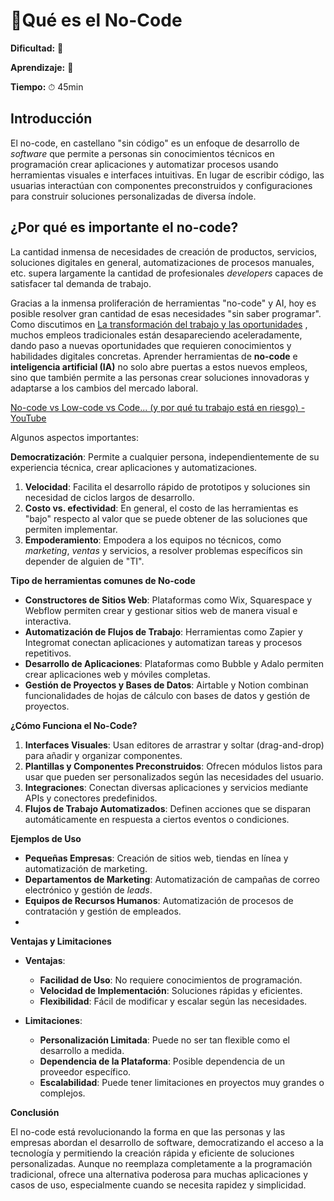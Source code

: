 # 🔹Qué es el No-Code

**Dificultad:** 🌻

**Aprendizaje:** 🍯

**Tiempo:** ⏱ 45min

## Introducción

El no-code, en castellano "sin código" es un enfoque de desarrollo de *software* que permite a personas sin conocimientos técnicos en programación crear aplicaciones y automatizar procesos usando herramientas visuales e interfaces intuitivas. En lugar de escribir código, las usuarias interactúan con componentes preconstruidos y configuraciones para construir soluciones personalizadas de diversa índole.

## **¿Por qué es importante el no-code?**

La cantidad inmensa de necesidades de creación de productos, servicios, soluciones digitales en general, automatizaciones de procesos manuales, etc. supera largamente la cantidad de profesionales *developers* capaces de satisfacer tal demanda de trabajo.

Gracias a la inmensa proliferación de herramientas "no-code" y AI, hoy es posible resolver gran cantidad de esas necesidades "sin saber programar". Como discutimos en [La transformación del trabajo y las oportunidades](../../curriculum_model/lea_model_02_work.md) , muchos empleos tradicionales están desapareciendo aceleradamente, dando paso a nuevas oportunidades que requieren conocimientos y habilidades digitales concretas. Aprender herramientas de **no-code** e **inteligencia artificial (IA)** no solo abre puertas a estos nuevos empleos, sino que también permite a las personas crear soluciones innovadoras y adaptarse a los cambios del mercado laboral.

[No-code vs Low-code vs Code... (y por qué tu trabajo está en riesgo) - YouTube](https://youtu.be/_Du-nvEKKRM?si=xJzv_aZa4txaBVQQ)

Algunos aspectos importantes:

**Democratización**: Permite a cualquier persona, independientemente de su experiencia técnica, crear aplicaciones y automatizaciones.

1. **Velocidad**: Facilita el desarrollo rápido de prototipos y soluciones sin necesidad de  ciclos largos de desarrollo.
2. **Costo vs. efectividad**: En general, el costo de las herramientas es "bajo" respecto al valor que se puede obtener de las soluciones que permiten implementar.
3. **Empoderamiento**: Empodera a los equipos no técnicos, como *marketing*, *ventas* y servicios, a resolver problemas específicos sin depender de alguien de "TI".

**Tipo de herramientas comunes de No-code**

- **Constructores de Sitios Web**: Plataformas como Wix, Squarespace y Webflow permiten crear y gestionar sitios web de manera visual e interactiva.
- **Automatización de Flujos de Trabajo**: Herramientas como Zapier y Integromat conectan aplicaciones y automatizan tareas y procesos repetitivos.
- **Desarrollo de Aplicaciones**: Plataformas como Bubble y Adalo permiten crear aplicaciones web y móviles completas.
- **Gestión de Proyectos y Bases de Datos**: Airtable y Notion combinan funcionalidades de hojas de cálculo con bases de datos y gestión de proyectos.

**¿Cómo Funciona el No-Code?**

1. **Interfaces Visuales**: Usan editores de arrastrar y soltar (drag-and-drop) para añadir y organizar componentes.
2. **Plantillas y Componentes Preconstruidos**: Ofrecen módulos listos para usar que pueden ser personalizados según las necesidades del usuario.
3. **Integraciones**: Conectan diversas aplicaciones y servicios mediante APIs y conectores predefinidos.
4. **Flujos de Trabajo Automatizados**: Definen acciones que se disparan automáticamente en respuesta a ciertos eventos o condiciones.

**Ejemplos de Uso**

- **Pequeñas Empresas**: Creación de sitios web, tiendas en línea y automatización de marketing.
- **Departamentos de Marketing**: Automatización de campañas de correo electrónico y gestión de *leads*.
- **Equipos de Recursos Humanos**: Automatización de procesos de contratación y gestión de empleados.
- 

**Ventajas y Limitaciones**

- **Ventajas**:
  
  - **Facilidad de Uso**: No requiere conocimientos de programación.
  - **Velocidad de Implementación**: Soluciones rápidas y eficientes.
  - **Flexibilidad**: Fácil de modificar y escalar según las necesidades.

- **Limitaciones**:
  
  - **Personalización Limitada**: Puede no ser tan flexible como el desarrollo a medida.
  - **Dependencia de la Plataforma**: Posible dependencia de un proveedor específico.
  - **Escalabilidad**: Puede tener limitaciones en proyectos muy grandes o complejos.

**Conclusión**

El no-code está revolucionando la forma en que las personas y las empresas abordan el desarrollo de software, democratizando el acceso a la tecnología y permitiendo la creación rápida y eficiente de soluciones personalizadas. Aunque no reemplaza completamente a la programación tradicional, ofrece una alternativa poderosa para muchas aplicaciones y casos de uso, especialmente cuando se necesita rapidez y simplicidad.
